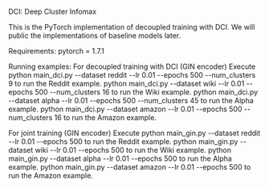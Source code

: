 DCI: Deep Cluster Infomax

This is the PyTorch implementation of decoupled training with DCI. We will public the implementations of baseline models later.

Requirements:
pytorch = 1.7.1

Running examples:
For decoupled training with DCI (GIN encoder)
Execute 
python main_dci.py --dataset reddit --lr 0.01 --epochs 500 --num_clusters 9 to run the Reddit example.
python main_dci.py --dataset wiki --lr 0.01 --epochs 500 --num_clusters 16 to run the Wiki example.
python main_dci.py --dataset alpha --lr 0.01 --epochs 500 --num_clusters 45 to run the Alpha example.
python main_dci.py --dataset amazon --lr 0.01 --epochs 500 --num_clusters 16 to run the Amazon example.

For joint training (GIN encoder)
Execute 
python main_gin.py --dataset reddit --lr 0.01 --epochs 500 to run the Reddit example.
python main_gin.py --dataset wiki --lr 0.01 --epochs 500 to run the Wiki example.
python main_gin.py --dataset alpha --lr 0.01 --epochs 500 to run the Alpha example.
python main_gin.py --dataset amazon --lr 0.01 --epochs 500 to run the Amazon example.